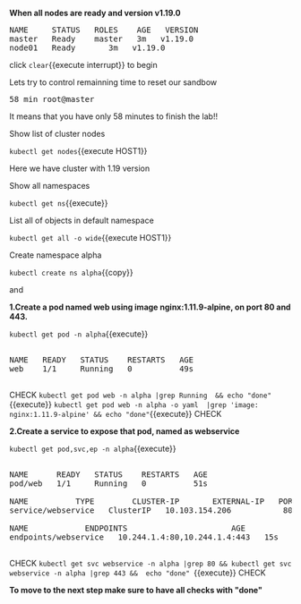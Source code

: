 

**When all nodes are ready and version v1.19.0** 

<pre>
NAME     STATUS   ROLES    AGE   VERSION
master   Ready    master   3m   v1.19.0
node01   Ready    <none>   3m   v1.19.0
</pre>

click ```clear```{{execute interrupt}} to begin

Lets try to control remainning time to reset our sandbow

<pre>
58 min root@master
</pre>

It means that you have only 58 minutes to finish the lab!!

Show list of cluster nodes

`kubectl get nodes`{{execute HOST1}}

Here we have cluster with 1.19 version

Show all namespaces

`kubectl get ns`{{execute}}

List all of objects in default namespace

`kubectl get all -o wide`{{execute HOST1}}

Create namespace alpha 

`kubectl create ns alpha`{{copy}}

and 

**1.Create a pod named web using image nginx:1.11.9-alpine, on port 80 and 443.** 

`kubectl get pod -n alpha`{{execute}}
<pre>

NAME   READY   STATUS    RESTARTS   AGE
web    1/1     Running   0          49s

</pre>

CHECK
`kubectl get pod web -n alpha |grep Running  && echo "done"`{{execute}}
`kubectl get pod web -n alpha -o yaml  |grep 'image: nginx:1.11.9-alpine' && echo "done"`{{execute}}
CHECK


**2.Create a service to expose that pod, named as webservice**

`kubectl get pod,svc,ep -n alpha`{{execute}}

<pre>

NAME      READY   STATUS    RESTARTS   AGE
pod/web   1/1     Running   0          51s

NAME          TYPE        CLUSTER-IP       EXTERNAL-IP   PORT(S)          AGE
service/webservice   ClusterIP   10.103.154.206   <none>        80/TCP,443/TCP   15s

NAME            ENDPOINTS                      AGE
endpoints/webservice   10.244.1.4:80,10.244.1.4:443   15s

</pre>

CHECK
`kubectl get svc webservice -n alpha |grep 80 && kubectl get svc webservice -n alpha |grep 443 &&  echo "done" `{{execute}}
CHECK

**To move to the next step make sure to have all checks with "done"**



